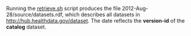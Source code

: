 Running the [retrieve.sh]() script produces the file 2012-Aug-28/source/datasets.rdf, which describes all datasets in http://hub.healthdata.gov/dataset. The date reflects the **version-id** of the **catalog** dataset.
